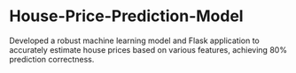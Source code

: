 # House-Price-Prediction-Model
Developed a robust machine learning model and Flask application to accurately estimate house prices based on various features, achieving 80% prediction correctness.
